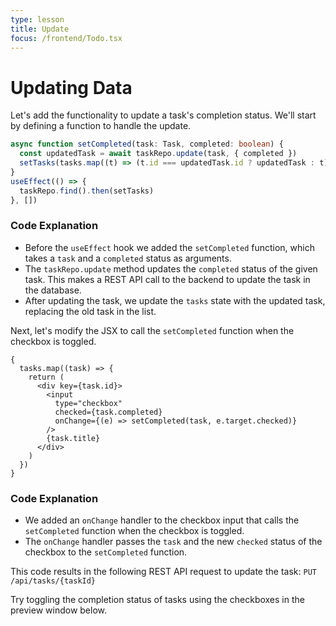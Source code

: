 ```yaml
---
type: lesson
title: Update
focus: /frontend/Todo.tsx
---
```


# Updating Data

Let's add the functionality to update a task's completion status. We'll start by defining a function to handle the update.

```ts add={1-4}
async function setCompleted(task: Task, completed: boolean) {
  const updatedTask = await taskRepo.update(task, { completed })
  setTasks(tasks.map((t) => (t.id === updatedTask.id ? updatedTask : t)))
}
useEffect(() => {
  taskRepo.find().then(setTasks)
}, [])
```

### Code Explanation

- Before the `useEffect` hook we added the `setCompleted` function, which takes a `task` and a `completed` status as arguments.
- The `taskRepo.update` method updates the `completed` status of the given task. This makes a REST API call to the backend to update the task in the database.
- After updating the task, we update the `tasks` state with the updated task, replacing the old task in the list.

Next, let's modify the JSX to call the `setCompleted` function when the checkbox is toggled.

```tsx add={7}
{
  tasks.map((task) => {
    return (
      <div key={task.id}>
        <input
          type="checkbox"
          checked={task.completed}
          onChange={(e) => setCompleted(task, e.target.checked)}
        />
        {task.title}
      </div>
    )
  })
}
```

### Code Explanation

- We added an `onChange` handler to the checkbox input that calls the `setCompleted` function when the checkbox is toggled.
- The `onChange` handler passes the `task` and the new `checked` status of the checkbox to the `setCompleted` function.

This code results in the following REST API request to update the task:
`PUT /api/tasks/{taskId}`

Try toggling the completion status of tasks using the checkboxes in the preview window below.
